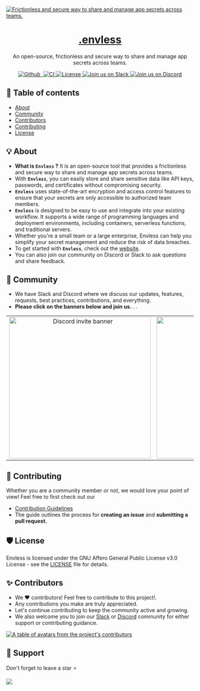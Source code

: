 <a href="https://envless.dev">
  <img alt="Frictionless and secure way to share and manage app secrets across teams." src="https://envless.dev/og.png" />
  <h1 align="center">.envless</h1>
</a>

<p align="center">
  An open-source, frictionless and secure way to share and manage app secrets across teams.
</p>

<p align="center">
  <a href="https://github.com/envless/envless/stargazers">
    <img src="https://img.shields.io/github/stars/envless/envless?style=flat&label=%40envless/envless&logo=github&color=2dd4bf&logoColor=fff" alt="Github" />
  </a>
  <a href="https://twitter.com/envless">
    <img src="https://img.shields.io/twitter/follow/envless?style=flat&label=%40envless&logo=twitter&color=0bf&logoColor=fff" alt "Twitter" />
  </a>
  <a href="https://github.com/envless/envless/actions/workflows/ci.yml">
    <img src="https://github.com/envless/envless/actions/workflows/ci.yml/badge.svg?branch=main" alt="CI" />
  </a>
  <a href="https://github.com/envless/envless/blob/main/LICENSE">
    <img src="https://img.shields.io/github/license/envless/envless?label=license&logo=github&color=f80&logoColor=fff" alt="License" />
  </a>
  <a href="https://dub.sh/envless-slack">
    <img src="https://img.shields.io/badge/Slack-Join%20us%20on%20Slack-purple" alt="Join us on Slack" />
  </a>
  <a href="https://dub.sh/envless-discord">
    <img src="https://img.shields.io/badge/Discord-Join%20us%20on%20Discord-blue" alt="Join us on Discord" />
  </a>
</p>

## 📖 Table of contents

- <a href="#about">About</a>
- <a href="#community">Community</a>
- <a href="#contributors">Contributors</a>
- <a href="#Contributing">Contributing</a>
- <a href="#License">License</a>

<h2 id="about">💡 About</h2>

- **What is `Envless` ?** It is an open-source tool that provides a frictionless and secure way to share and manage app secrets across teams.
- With **`Envless`**, you can easily store and share sensitive data like API keys, passwords, and certificates without compromising security.
- **`Envless`** uses state-of-the-art encryption and access control features to ensure that your secrets are only accessible to authorized team members.
- **`Envless`** is designed to be easy to use and integrate into your existing workflow. It supports a wide range of programming languages and deployment environments, including containers, serverless functions, and traditional servers.
- Whether you're a small team or a large enterprise, Envless can help you simplify your secret management and reduce the risk of data breaches.
- To get started with **`Envless`**, check out the <a href="https://envless.dev">website</a>.
- You can also join our community on Discord or Slack to ask questions and share feedback.

<h2 id="community">🚀 Community</h2>

- We have Slack and Discord where we discuss our updates, features, requests, best practices, contributions, and everything.
- **Please click on the banners below and join us.**
  .
  .

<table>
  <tr>
    <td style="text-align: center;">
      <a href="https://dub.sh/envless-discord">
        <img src="./.github/images/discord-banner.png" width="380" alt="Discord invite banner">
      </a>
    </td>
    <td style="text-align: center;">
      <a href="https://dub.sh/envless-slack">
        <img src="./.github/images/slack-banner.png" width="380" alt="Slack invite banner">
      </a>
    </td>
  </tr>
</table>

<h2 id="Contributing">🤝 Contributing</h2>

Whether you are a community member or not, we would love your point of view! Feel free to first check out our

- [Contribution Guidelines](https://github.com/envless/envless/blob/main/CONTRIBUTING.md)
- The guide outlines the process for **creating an issue** and **submitting a pull request.**

<h2 id="License">🛡️ License</h2>

Envless is licensed under the GNU Affero General Public License v3.0 License - see the [LICENSE](https://github.com/envless/envless/blob/main/LICENSE) file for details.

<h2 id="contributors">✨ Contributors</h2>

- We ❤️ contributors! Feel free to contribute to this project!.
- Any contributions you make are truly appreciated.
- Let's continue contributing to keep the community active and growing.
- We also welcome you to join our [Slack](https://dub.sh/envless-slack) or [Discord](https://dub.sh/envless-discord) community for either support or contributing guidance.

<a href="https://github.com/envless/envless/graphs/contributors">
  <p>
    <img src="https://contrib.rocks/image?repo=envless/envless" alt="A table of avatars from the project's contributors" />
  </p>
</a>
<h2>🙏 Support</h2>
<p>
Don't forget to leave a star ⭐️
</p>
<image src="./.github/images/envless.gif">
